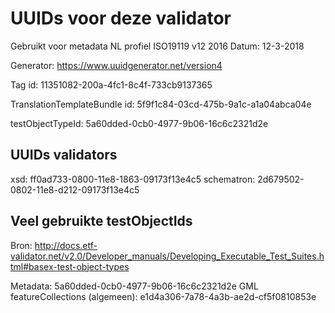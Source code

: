 # UUIDs voor deze validator
Gebruikt voor metadata NL profiel ISO19119 v12 2016
Datum: 12-3-2018



Generator: https://www.uuidgenerator.net/version4

Tag id: 11351082-200a-4fc1-8c4f-733cb9137365

TranslationTemplateBundle id: 5f9f1c84-03cd-475b-9a1c-a1a04abca04e

testObjectTypeId: 5a60dded-0cb0-4977-9b06-16c6c2321d2e


## UUIDs validators
xsd: ff0ad733-0800-11e8-1863-09173f13e4c5
schematron: 2d679502-0802-11e8-d212-09173f13e4c5

## Veel gebruikte testObjectIds
Bron: http://docs.etf-validator.net/v2.0/Developer_manuals/Developing_Executable_Test_Suites.html#basex-test-object-types

Metadata: 5a60dded-0cb0-4977-9b06-16c6c2321d2e
GML featureCollections (algemeen): e1d4a306-7a78-4a3b-ae2d-cf5f0810853e
